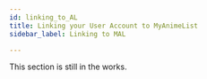 ```yaml
---
id: linking_to_AL
title: Linking your User Account to MyAnimeList
sidebar_label: Linking to MAL

---
```


This section is still in the works.
